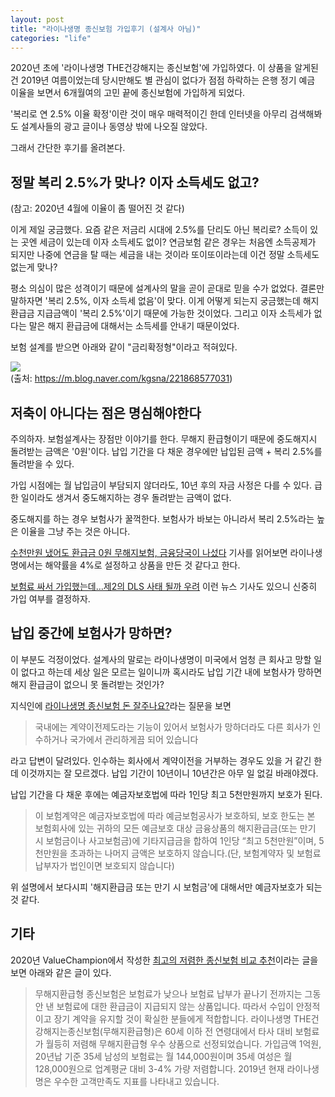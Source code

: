 ```yaml
---
layout: post
title: "라이나생명 종신보험 가입후기 (설계사 아님)"
categories: "life"
---
```


2020년 초에 '라이나생명 THE건강해지는 종신보험'에 가입하였다. 이 상품을 알게된 건 2019년 여름이었는데 당시만해도 별 관심이 없다가 점점 하락하는 은행 정기 예금 이율을 보면서 6개월여의 고민 끝에 종신보험에 가입하게 되었다.

'복리로 연 2.5% 이율 확정'이란 것이 매우 매력적이긴 한데 인터넷을 아무리 검색해봐도 설계사들의 광고 글이나 동영상 밖에 나오질 않았다.

그래서 간단한 후기를 올려본다.

## 정말 복리 2.5%가 맞나? 이자 소득세도 없고?

(참고: 2020년 4월에 이율이 좀 떨어진 것 같다)

이게 제일 궁금했다. 요즘 같은 저금리 시대에 2.5%를 단리도 아닌 복리로? 소득이 있는 곳엔 세금이 있는데 이자 소득세도 없이? 연금보험 같은 경우는 처음엔 소득공제가 되지만 나중에 연금을 탈 때는 세금을 내는 것이라 또이또이라는데 이건 정말 소득세도 없는게 맞나?

평소 의심이 많은 성격이기 때문에 설계사의 말을 곧이 곧대로 믿을 수가 없었다. 결론만 말하자면 '복리 2.5%, 이자 소득세 없음'이 맞다. 이게 어떻게 되는지 궁금했는데 해지 환급금 지급금액이 '복리 2.5%'이기 때문에 가능한 것이었다. 그리고 이자 소득세가 없다는 말은 해지 환급금에 대해서는 소득세를 안내기 때문이었다.

보험 설계를 받으면 아래와 같이 "금리확정형"이라고 적혀있다.

<a href="https://i.imgur.com/ZpZQ8XR.png"><img src="https://i.imgur.com/ZpZQ8XR.png"></a>
<BR>
(출처: https://m.blog.naver.com/kgsna/221868577031)

## 저축이 아니다는 점은 명심해야한다

주의하자. 보험설계사는 장점만 이야기를 한다. 무해지 환급형이기 때문에 중도해지시 돌려받는 금액은 '0원'이다. 납입 기간을 다 채운 경우에만 납입된 금액 + 복리 2.5%를 돌려받을 수 있다.

가입 시점에는 월 납입금이 부담되지 않더라도, 10년 후의 자금 사정은 다를 수 있다. 급한 일이라도 생겨서 중도해지하는 경우 돌려받는 금액이 없다.

중도해지를 하는 경우 보험사가 꿀꺽한다. 보험사가 바보는 아니라서 복리 2.5%라는 높은 이율을 그냥 주는 것은 아니다.

[수천만원 냈어도 환급금 0원 무해지보험, 금융당국이 나섰다](https://m.news.naver.com/read.nhn?mode=LSD&mid=sec&sid1=101&oid=008&aid=0004308112) 기사를 읽어보면 라이나생명에서는 해약률을 4%로 설정하고 상품을 만든 것 같다고 한다.

[보험료 싸서 가입했는데…제2의 DLS 사태 될까 우려](https://m.news.naver.com/read.nhn?mode=LSD&mid=sec&sid1=101&oid=374&aid=0000196375) 이런 뉴스 기사도 있으니 신중히 가입 여부를 결정하자.

## 납입 중간에 보험사가 망하면?

이 부분도 걱정이었다. 설계사의 말로는 라이나생명이 미국에서 엄청 큰 회사고 망할 일이 없다고 하는데 세상 일은 모르는 일이니까 혹시라도 납입 기간 내에 보험사가 망하면 해지 환급금이 없으니 못 돌려받는 것인가?

지식인에 [라이나생명 종신보험 돈 잘주나요?](http://naver.me/G087fqcj)라는 질문을 보면

> 국내에는
> 계약이전제도라는 기능이 있어서
> 보험사가 망하더라도
> 다른 회사가 인수하거나
> 국가에서 관리하게끔 되어 있습니다

라고 답변이 달려있다. 인수하는 회사에서 계약이전을 거부하는 경우도 있을 거 같긴 한데 이것까지는 잘 모르겠다. 납입 기간이 10년이니 10년간은 아무 일 없길 바래야겠다.

납입 기간을 다 채운 후에는 예금자보호법에 따라 1인당 최고 5천만원까지 보호가 된다.

> 이 보험계약은 예금자보호법에 따라 예금보험공사가 보호하되, 보호 한도는 본 보험회사에 있는 귀하의 모든 예금보호 대상 금융상품의 해지환급금(또는 만기 시 보험금이나 사고보험금)에 기타지급금을 합하여 1인당 “최고 5천만원”이며, 5천만원을 초과하는 나머지 금액은 보호하지 않습니다.(단, 보험계약자 및 보험료납부자가 법인이면 보호되지 않습니다)

위 설명에서 보다시피 '해지환급금 또는 만기 시 보험금'에 대해서만 예금자보호가 되는 것 같다.

## 기타

2020년 ValueChampion에서 작성한 [최고의 저렴한 종신보험 비교 추천](https://www.valuechampion.co.kr/death-insurance/%EC%B5%9C%EA%B3%A0%EC%9D%98-%EC%A0%80%EB%A0%B4%ED%95%9C-%EC%A2%85%EC%8B%A0%EB%B3%B4%ED%97%98-%EB%B9%84%EA%B5%90-%EC%B6%94%EC%B2%9C)이라는 글을 보면 아래와 같은 글이 있다.

> 무해지환급형 종신보험은 보험료가 낮으나 보험료 납부가 끝나기 전까지는 그동안 낸 보험료에 대한 환급금이 지급되지 않는 상품입니다. 따라서 수입이 안정적이고 장기 계약을 유지할 것이 확실한 분들에게 적합합니다. 라이나생명 THE건강해지는종신보험(무해지환급형)은 60세 이하 전 연령대에서 타사 대비 보험료가 월등히 저렴해 무해지환급형 우수 상품으로 선정되었습니다. 가입금액 1억원, 20년납 기준 35세 남성의 보험료는 월 144,000원이며 35세 여성은 월 128,000원으로 업계평균 대비 3-4% 가량 저렴합니다. 2019년 현재 라이나생명은 우수한 고객만족도 지표를 나타내고 있습니다.
